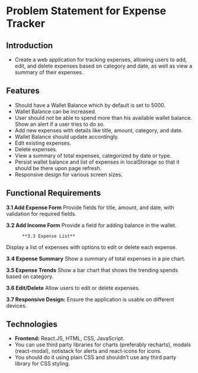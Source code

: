 # Problem Statement for Expense Tracker 


## Introduction

- Create a web application for tracking expenses, allowing users to add, edit, and delete expenses based on category and date, as well as view a summary of their expenses.

## Features

- Should have a Wallet Balance which by default is set to 5000.
- Wallet Balance can be increased.
- User should not be able to spend more than his available wallet balance. Show an alert if a user tries to do so.
- Add new expenses with details like title, amount, category, and date.
- Wallet Balance should update accordingly.
- Edit existing expenses.
- Delete expenses.
- View a summary of total expenses, categorized by date or type.
- Persist wallet balance and list of expenses in localStorage so that it should be there upon page refresh.
- Responsive design for various screen sizes.

## Functional Requirements

**3.1 Add Expense Form**
Provide fields for title, amount, and date, with validation for required fields.

**3.2 Add Income Form**
Provide a field for adding balance in the wallet.

          **3.3 Expense List**
Display a list of expenses with options to edit or delete each expense.

**3.4 Expense Summary**
Show a summary of total expenses in a pie chart.

**3.5 Expense Trends**
Show a bar chart that shows the trending spends based on category.

**3.6 Edit/Delete**
Allow users to edit or delete expenses.

**3.7 Responsive Design:**
 Ensure the application is usable on different devices.


## Technologies

- **Frontend:** React.JS, HTML, CSS, JavaScript.
- You can use third party libraries for charts (preferably recharts), modals (react-modal),  notistack for alerts and react-icons for icons.
- You should do it using plain CSS and shouldn’t use any third party library for CSS styling.
